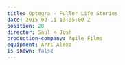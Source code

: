 ```yaml
---
title: Optegra - Fuller Life Stories
date: 2015-08-11 13:35:00 Z
position: 28
director: Saul + Josh
production-company: Agile Films
equipment: Arri Alexa
is-shown: false
---
```


